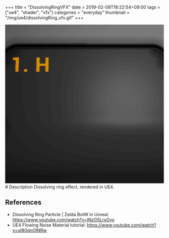 +++
title = "DissolvingRingVFX"
date = 2019-02-08T18:22:54+09:00
tags = ["ue4", "shader", "vfx"]
categories = "everyday"
thumbnail = "/img/ue4/dissolvingRing_vfx.gif"
+++

<div class="image">
<img src="/img/ue4/dissolvingRing_vfx.gif" style="max-width: 640px;">
</div>

<div class="description">
# Description
Dissolving ring effect, rendered in UE4.

## References
- Dissolving Ring Particle | Zelda BotW in Unreal: https://www.youtube.com/watch?v=INzG5LrxGyo
- UE4 Flowing Noise Material tutorial: https://www.youtube.com/watch?v=ut80qnOtNRw
